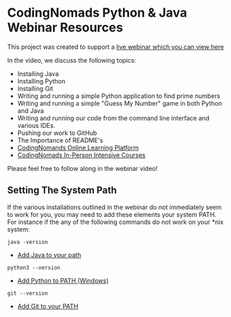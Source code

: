 # CodingNomads Python & Java Webinar Resources

This project was created to support a [live webinar which you can view here](https://choosealicense.com/licenses/mit/)

In the video, we discuss the following topics:
* Installing Java
* Installing Python
* Installing Git
* Writing and running a simple Python application to find prime numbers
* Writing and running a simple "Guess My Number" game in both Python and Java
* Writing and running our code from the command line interface and various IDEs.
* Pushing our work to GitHub
* The Importance of README's
* [CodingNomands Online Learning Platform](https://platform.codingnomads.co/learn)
* [CodingNomads In-Person Intensive Courses](http://codingnomads.co/)

Please feel free to follow along in the webinar video!


## Setting The System Path
If the various installations outlined in the webinar do not immediately seem to work for you, you may need to add these elements your system PATH. For instance if the any of the following commands do not work on your *nix system:
```
java -version
```
* [Add Java to your path](https://www.java.com/en/download/help/path.xml)

```
python3 --version
```
* [Add Python to PATH (Windows)](https://www.pythoncentral.io/add-python-to-path-python-is-not-recognized-as-an-internal-or-external-command/)
```
git --version
```
* [Add Git to your PATH](https://git-scm.com/book/en/v2/Git-Internals-Environment-Variables)